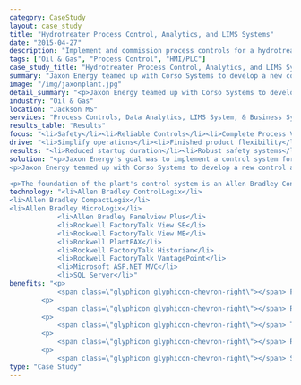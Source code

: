 ```yaml
---
category: CaseStudy
layout: case_study
title: "Hydrotreater Process Control, Analytics, and LIMS Systems"
date: "2015-04-27"
description: "Implement and commission process controls for a hydrotreating facility, provide total process visibility, LIMS system for QA/QC management, and integrate with business systems."
tags: ["Oil & Gas", "Process Control", "HMI/PLC"]
case_study_title: "Hydrotreater Process Control, Analytics, and LIMS Systems"
summary: "Jaxon Energy teamed up with Corso Systems to develop a new control and information system for its Jackson, MS hydrotreating plant. Jaxon leveraged Rockwell Automation's FactoryTalk software suite for robust operator control of the plant and secure remote access to real-time information."
image: "/img/jaxonplant.jpg"
detail_summary: "<p>Jaxon Energy teamed up with Corso Systems to develop a new control and information system for its Jackson, MS hydrotreating plant. Jaxon leveraged Rockwell Automation's FactoryTalk software suite for robust operator control of the plant and secure remote access to real-time information.</p><p>The control system, utilized Allen Bradley and Rockwell Automation components, giving Jaxon Energy more power and flexibility than they were able to achieve on DCS systems, at less than half the cost.</p><p>FactoryTalk Historian and VantagePoint were used to provide access to historical information, with a custom solution for material reconciliation and LIMS needs, fully integrated into Jaxon Energy's business systems.</p>"
industry: "Oil & Gas"
location: "Jackson MS"
services: "Process Controls, Data Analytics, LIMS System, & Business System Integration"
results_table: "Results"
focus: "<li>Safety</li><li>Reliable Controls</li><li>Complete Process Visibility</li>"
drive: "<li>Simplify operations</li><li>Finished product flexibility</li><li>Material accountability</li>"
results: "<li>Reduced startup duration</li><li>Robust safety systems</li><li>Completely integrated operations</li>"
solution: "<p>Jaxon Energy's goal was to implement a control system for their new hydrotreating facility in Jackson MS. The solution had to meet their operational requirements: flexibility to process many different types of raw material, remote access to the facility from their corporate headquarters, and historical data collection with powerful data analysis tools, all while being fully integrated with their corporate business systems.</p>
<p>Jaxon Energy teamed up with Corso Systems to develop a new control and information system for its Jackson, MS hydrotreating plant. Jaxon leveraged Rockwell Automation's FactoryTalk software suite for robust operator control of the plant and secure remote access to real-time information.</p>

<p>The foundation of the plant's control system is an Allen Bradley ControlLogix PLC utilizing PlantPAX add-on instructions, a process gas treatment system controlled by an Allen Bradley CompactLogix PLC, and a waste disposal system controlled by an Allen Bradley MicroLogix PLC. FactoryTalk View SE using PlantPAX graphics gives operators an interface to monitor and control the plant, with FactoryTalk ViewPoint providing remote access from to the plant from Jaxon's Reno NV headquarters. FactoryTalk Historian combined with FactoryTalk VantagePoint gathers control-system data from the process, and displays a comprehensive and contextualized picture of process conditions. Corso Systems developed a custom solution utilizing Microsoft's ASP.NET MVC platform. This system was designed to allow operators to track incoming raw material and outgoing finished product shipments, including quality information. Combined with the control system, this provides an end-to-end account of the location and quality of every drop of material in the facility at any given time.</p>"
technology: "<li>Allen Bradley ControlLogix</li>
<li>Allen Bradley CompactLogix</li>
<li>Allen Bradley MicroLogix</li>
            <li>Allen Bradley Panelview Plus</li>
            <li>Rockwell FactoryTalk View SE</li>
            <li>Rockwell FactoryTalk View ME</li>
            <li>Rockwell PlantPAX</li>
            <li>Rockwell FactoryTalk Historian</li>
            <li>Rockwell FactoryTalk VantagePoint</li>
            <li>Microsoft ASP.NET MVC</li>
            <li>SQL Server</li>"
benefits: "<p>
	        <span class=\"glyphicon glyphicon-chevron-right\"></span> Plant can be safely operated by both experienced operators and those new to Oil & Gas</p>
	    <p>
	     	<span class=\"glyphicon glyphicon-chevron-right\"></span> Robust controls using Rockwell PLCs and HMI software</p>
	    <p>
	        <span class=\"glyphicon glyphicon-chevron-right\"></span> Total process visibility with trending, analytics, and reporting for upwards of 300 I/O points</p>
	    <p>
			<span class=\"glyphicon glyphicon-chevron-right\"></span> Remote access to system supports operational requirements, enabling management of multiple facilities</p>
		<p>
			<span class=\"glyphicon glyphicon-chevron-right\"></span> Startup duration and maintenance requirements minimized with up-front engineering and development time</p>"
type: "Case Study"
---
```




